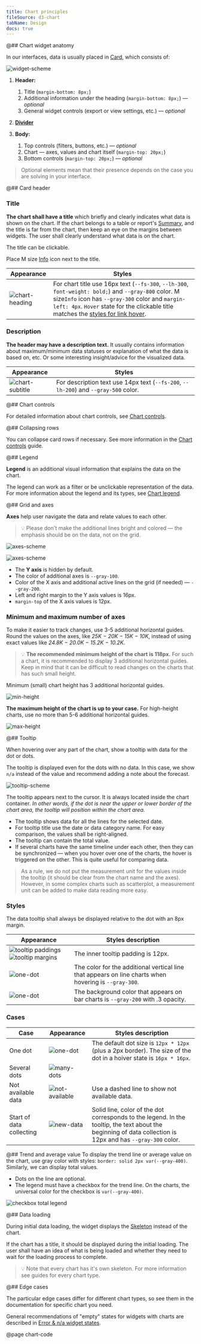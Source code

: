 ```yaml
---
title: Chart principles
fileSource: d3-chart
tabName: Design
docs: true
---
```


@## Chart widget anatomy

In our interfaces, data is usually placed in [Card](/components/card/), which consists of:

![widget-scheme](static/widget-paddings.png)

1. **Header:**

   1. Title (`margin-bottom: 8px;`)
   2. Additional information under the heading (`margin-bottom: 8px;`) — _optional_
   3. General widget controls (export or view settings, etc.) — _optional_

2. **[Divider](/components/divider/)**

3. **Body:**

   1. Top controls (filters, buttons, etc.) — _optional_
   2. Chart — axes, values and chart itself (`margin-top: 20px;`)
   3. Bottom controls (`margin-top: 20px;`) — _optional_

> Optional elements mean that their presence depends on the case you are solving in your interface.

@## Card header

### Title

**The chart shall have a title** which briefly and clearly indicates what data is shown on the chart. If the chart belongs to a table or report's [Summary](/patterns/summary/), and the title is far from the chart, then keep an eye on the margins between widgets. The user shall clearly understand what data is on the chart.

The title can be clickable.

Place M size [Info](/style/icon/) icon next to the title.

| Appearance                           | Styles                                                                                                                                                                                                                                                              |
| ------------------------------------ | ------------------------------------------------------------------------------------------------------------------------------------------------------------------------------------------------------------------------------------------------------------------- |
| ![chart-heading](static/heading.png) | For chart title use 16px text (`--fs-300`, `--lh-300`, `font-weight: bold;`) and `--gray-800` color. M size`Info` icon has `--gray-300` color and `margin-left: 4px`. `Hover` state for the clickable title matches the [styles for link hover](/components/link/). |

### Description

**The header may have a description text.** It usually contains information about maximum/minimum data statuses or explanation of what the data is based on, etc. Or some interesting insight/advice for the visualized data.

| Appearance                             | Styles                                                                              |
| -------------------------------------- | ----------------------------------------------------------------------------------- |
| ![chart-subtitle](static/subtitle.png) | For description text use 14px text (`--fs-200`, `--lh-200`) and `--gray-500` color. |

@## Chart controls

For detailed information about chart controls, see [Chart controls](/data-display/chart-controls/).

@## Collapsing rows

You can collapse card rows if necessary. See more information in the [Chart controls](/data-display/chart-controls/#adbaac) guide.

@## Legend

**Legend** is an additional visual information that explains the data on the chart.

The legend can work as a filter or be unclickable representation of the data. For more information about the legend and its types, see [Chart legend](/data-display/chart-legend/).

@## Grid and axes

**Axes** help user navigate the data and relate values to each other.

> 💡 Please don't make the additional lines bright and colored — the emphasis should be on the data, not on the grid.

![axes-scheme](static/axes-scheme.png)

![axes-scheme](static/axes-scheme2.png)

- The **Y axis** is hidden by default.
- The color of additional axes is `--gray-100`.
- Color of the X axis and additional active lines on the grid (if needed) — `--gray-200`.
- Left and right margin to the Y axis values is 16px.
- `margin-top` of the X axis values is 12px.

### Minimum and maximum number of axes

To make it easier to track changes, use 3-5 additional horizontal guides. Round the values on the axes, like _25K − 20K − 15K − 10K_, instead of using exact values like _24.8K − 20.0K − 15.2K − 10.2K_.

> 💡 **The recommended minimum height of the chart is 118px.** For such a chart, it is recommended to display 3 additional horizontal guides. Keep in mind that it can be difficult to read changes on the charts that has such small height.

Minimum (small) chart height has 3 additional horizontal guides.

![min-height](static/min-height.png)

**The maximum height of the chart is up to your case.** For high-height charts, use no more than 5-6 additional horizontal guides.

![max-height](static/max-height.png)

@## Tooltip

When hovering over any part of the chart, show a tooltip with data for the dot or dots.

The tooltip is displayed even for the dots with no data. In this case, we show `n/a` instead of the value and recommend adding a note about the forecast.

![tooltip-scheme](static/tooltip-scheme.png)

The tooltip appears next to the cursor. It is always located inside the chart container. _In other words, if the dot is near the upper or lower border of the chart area, the tooltip will position within the chart area._

- The tooltip shows data for all the lines for the selected date.
- For tooltip title use the date or data category name. For easy comparison, the values shall be right-aligned.
- The tooltip can contain the total value.
- If several charts have the same timeline under each other, then they can be synchronized — when you hover over one of the charts, the hover is triggered on the other. This is quite useful for comparing data.

> As a rule, we do not put the measurement unit for the values inside the tooltip (it should be clear from the chart name and the axes). However, in some complex charts such as scatterplot, a measurement unit can be added to make data reading more easy.

### Styles

The data tooltip shall always be displayed relative to the dot with an 8px margin.

| Appearance                                                                                      | Styles description                                                                                    |
| ----------------------------------------------------------------------------------------------- | ----------------------------------------------------------------------------------------------------- |
| ![tooltip paddings](static/tooltip-paddings.png) ![tooltip margins](static/tooltip-margins.png) | The inner tooltip padding is 12px.                                                                    |
| ![one-dot](static/tooltip-1.png)                                                                | The color for the additional vertical line that appears on line charts when hovering is `--gray-300`. |
| ![one-dot](static/tooltip-3.png)                                                                | The background color that appears on bar charts is `--gray-200` with .3 opacity.                      |

### Cases

| Case                     | Appearance                               | Styles description                                                                                                                                          |
| ------------------------ | ---------------------------------------- | ----------------------------------------------------------------------------------------------------------------------------------------------------------- |
| One dot                  | ![one-dot](static/tooltip-1.png)         | The default dot size is `12px * 12px` (plus a 2px border). The size of the dot in a hoiver state is `16px * 16px`.                                          |
| Several dots             | ![many-dots](static/tooltip-2.png)       |
| Not available data       | ![not-available](static/partially.png)   | Use a dashed line to show not available data.                                                                                                               |
| Start of data collecting | ![new-data](static/new-data-tooltip.png) | Solid line, color of the dot corresponds to the legend. In the tooltip, the text about the beginning of data collection is 12px and has `--gray-300` color. |

@## Trend and average value
To display the trend line or average value on the chart, use gray color with styles: `border: solid 2px var(--gray-400)`. Similarly, we can display total values.

- Dots on the line are optional.
- The legend must have a checkbox for the trend line. On the charts, the universal color for the checkbox is `var(--gray-400)`.

![checkbox total legend](static/trend.png)

@## Data loading

During initial data loading, the widget displays the [Skeleton](/components/skeleton/) instead of the chart.

If the chart has a title, it should be displayed during the initial loading. The user shall have an idea of what is being loaded and whether they need to wait for the loading process to complete.

> 💡 Note that every chart has it's own skeleton. For more information see guides for every chart type.

@## Edge cases

The particular edge cases differ for different chart types, so see them in the documentation for specific chart you need.

General recommendations of "empty" states for widgets with charts are described in [Error & n/a widget states](/components/widget-empty/).

@page chart-code
